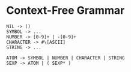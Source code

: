 # Context-Free Grammar

    NIL -> ()
    SYMBOL -> ...
    NUMBER -> [0-9]+ | -[0-9]+
    CHARACTER -> #\[ASCII]
    STRING -> ...

    ATOM -> SYMBOL | NUMBER | CHARACTER | STRING
    SEXP -> ATOM | ( SEXP* )
